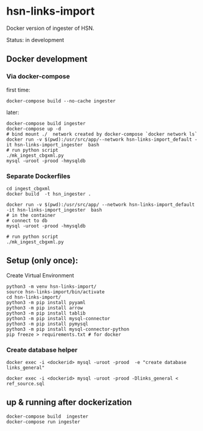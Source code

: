# hsn-links-import

Docker version of ingester of HSN. 

Status: in development

## Docker development

<!-- Start Virtual Environment (cre)
`source hsn-links-import/bin/activate` -->

### Via docker-compose 

first time:
```
docker-compose build --no-cache ingester
```

later:
```
docker-compose build ingester
docker-compose up -d
# bind mount ./  network created by docker-compose `docker network ls`
docker run -v $(pwd):/usr/src/app/--network hsn-links-import_default -it hsn-links-import_ingester  bash
# run python script
./mk_ingest_cbgxml.py
mysql -uroot -prood -hmysqldb
```

### Separate Dockerfiles

```
cd ingest_cbgxml
docker build  -t hsn_ingester .

docker run -v $(pwd):/usr/src/app/ --network hsn-links-import_default -it hsn-links-import_ingester  bash
# in the container
# connect to db
mysql -uroot -prood -hmysqldb 

# run python script
./mk_ingest_cbgxml.py

```


## Setup (only once):

Create Virtual Environment

```
python3 -m venv hsn-links-import/
source hsn-links-import/bin/activate
cd hsn-links-import/
python3 -m pip install pyyaml
python3 -m pip install arrow
python3 -m pip install tablib
python3 -m pip install mysql-connector
python3 -m pip install pymysql
python3 -m pip install mysql-connector-python
pip freeze > requirements.txt # for docker
```

### Create database helper

`docker exec -i <dockerid> mysql -uroot -prood  -e "create database links_general"`

`docker exec -i <dockerid> mysql -uroot -prood -Dlinks_general < ref_source.sql`



## up & running after dockerization






```
docker-compose build  ingester
docker-compose run ingester
```